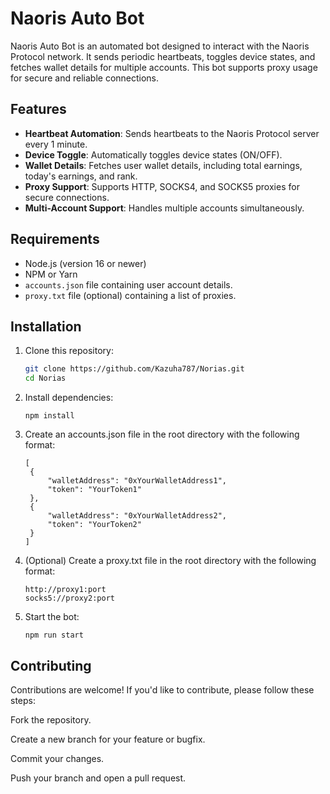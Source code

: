 # Naoris Auto Bot

Naoris Auto Bot is an automated bot designed to interact with the Naoris Protocol network. It sends periodic heartbeats, toggles device states, and fetches wallet details for multiple accounts. This bot supports proxy usage for secure and reliable connections.

## Features

- **Heartbeat Automation**: Sends heartbeats to the Naoris Protocol server every 1 minute.
- **Device Toggle**: Automatically toggles device states (ON/OFF).
- **Wallet Details**: Fetches user wallet details, including total earnings, today's earnings, and rank.
- **Proxy Support**: Supports HTTP, SOCKS4, and SOCKS5 proxies for secure connections.
- **Multi-Account Support**: Handles multiple accounts simultaneously.

## Requirements

- Node.js (version 16 or newer)
- NPM or Yarn
- `accounts.json` file containing user account details.
- `proxy.txt` file (optional) containing a list of proxies.

## Installation

1. Clone this repository:
   ```bash
   git clone https://github.com/Kazuha787/Norias.git
   cd Norias
   ```
2. Install dependencies:
   ```
   npm install
   ```
3. Create an accounts.json file in the root directory with the following format:
   ```
   [
    {
        "walletAddress": "0xYourWalletAddress1",
        "token": "YourToken1"
    },
    {
        "walletAddress": "0xYourWalletAddress2",
        "token": "YourToken2"
    }
   ]
   ```
4. (Optional) Create a proxy.txt file in the root directory with the following format:
   ```
   http://proxy1:port
   socks5://proxy2:port
   ```
5. Start the bot:
   ```
   npm run start
   ```

## Contributing
Contributions are welcome! If you'd like to contribute, please follow these steps:

Fork the repository.

Create a new branch for your feature or bugfix.

Commit your changes.

Push your branch and open a pull request.
